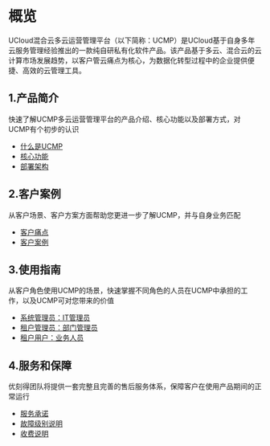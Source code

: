
# 概览
UCloud混合云多云运营管理平台（以下简称：UCMP）是UCloud基于自身多年云服务管理经验推出的一款纯自研私有化软件产品。该产品基于多云、混合云的云计算市场发展趋势，以客户管云痛点为核心，为数据化转型过程中的企业提供便捷、高效的云管理工具。

## 1.产品简介
快速了解UCMP多云运营管理平台的产品介绍、核心功能以及部署方式，对UCMP有个初步的认识
* [什么是UCMP](/ucmp/introduction/product_introdution.md)
* [核心功能](/ucmp/introduction/core_function.md)
* [部署架构](/ucmp/introduction/architecture.md)
## 2.客户案例
从客户场景、客户方案方面帮助您更进一步了解UCMP，并与自身业务匹配
* [客户痛点](/ucmp/customer_case/customer_problem.md)
* [客户案例](/ucmp/customer_case/case.md) 
## 3.使用指南
从客户角色使用UCMP的场景，快速掌握不同角色的人员在UCMP中承担的工作，以及UCMP可对您带来的价值
* [系统管理员：IT管理员](/ucmp/using_guide/admin.md)
* [租户管理员：部门管理员](/ucmp/using_guide/department_admin.md)
* [租户用户：业务人员](/ucmp/using_guide/user.md)
## 4.服务和保障
优刻得团队将提供一套完整且完善的售后服务体系，保障客户在使用产品期间的正常运行
* [服务承诺](/ucmp/service/promise.md)
* [故障级别说明](/ucmp/service/problem_level.md)
* [收费说明](/ucmp/service/price_mode.md)


